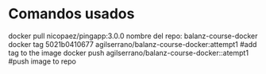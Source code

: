 # Comandos usados
docker pull nicopaez/pingapp:3.0.0
nombre del repo: balanz-course-docker
docker tag 5021b0410677 agilserrano/balanz-course-docker:attempt1 #add tag to the image
docker push agilserrano/balanz-course-docker::atempt1 #push image to repo